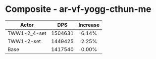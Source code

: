 # Composite - ar-vf-yogg-cthun-me
| Actor | DPS | Increase |
|---|:---:|:---:|
|TWW1-2_4-set|1504631|6.14%|
|TWW1-2-set|1449425|2.25%|
|Base|1417540|0.00%|
